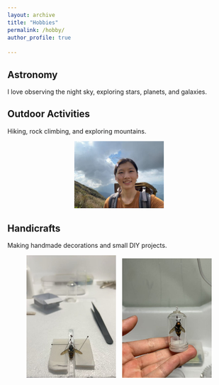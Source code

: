 ```yaml
---
layout: archive
title: "Hobbies"
permalink: /hobby/
author_profile: true

---
```


Astronomy
------
I love observing the night sky, exploring stars, planets, and galaxies.

Outdoor Activities
------
Hiking, rock climbing, and exploring mountains.

<p align="center">
  <img src="images/hiking.jpg" alt="Hiking" width="40%">
</p>

Handicrafts
------
Making handmade decorations and small DIY projects.

<p align="center">
  <img src="/images/bee.jpg" alt="Bee spaceman" width="40%" style="margin-right:10px;">
  <img src="/images/bee1.jpg" alt="Bee" width="40%">
</p>
